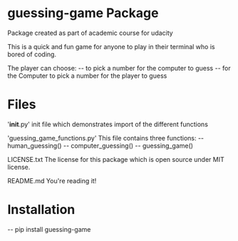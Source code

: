 # guessing-game Package
Package created as part of academic course for udacity

This is a quick and fun game for anyone to play in their terminal
who is bored of coding. 

The player can choose:
-- to pick a number for the computer to guess
-- for the Computer to pick a number for the player to guess

# Files

'__init__.py'
init file which demonstrates import of the different functions

'guessing_game_functions.py'
This file contains three functions:
-- human_guessing()
-- computer_guessing()
-- guessing_game()

LICENSE.txt
The license for this package which is open source under MIT license.

README.md
You're reading it!

# Installation
-- pip install guessing-game

